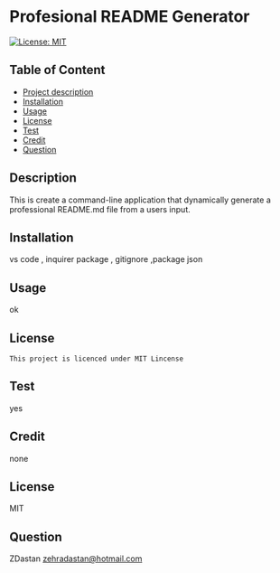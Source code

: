 
  # Profesional README Generator
  [![License: MIT](https://img.shields.io/badge/License-MIT-yellow.svg)](https://opensource.org/licenses/MIT)
  ## Table of Content
  - [Project description](#Description)
  - [Installation](#installation)
  - [Usage](#usage)
   - [License](#license)
  - [Test](#test)
  - [Credit](#credit)
  - [Question](#Question)
 


  ## Description
  This is create a command-line application that dynamically generate a professional README.md file from a users input.

  ## Installation
  vs code , inquirer package , gitignore ,package json

  ## Usage
  ok

  ## License
    This project is licenced under MIT Lincense

  ## Test
  yes

  ## Credit
  none

  ## License
  MIT

  ## Question
  ZDastan
  zehradastan@hotmail.com


